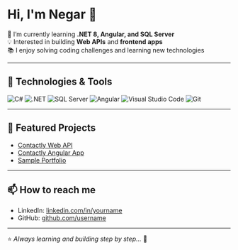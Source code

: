 # Hi, I'm Negar 👋  

🌱 I’m currently learning **.NET 8, Angular, and SQL Server**  
💡 Interested in building **Web APIs** and **frontend apps**  
📚 I enjoy solving coding challenges and learning new technologies  

---

## 🔧 Technologies & Tools
![C#](https://img.shields.io/badge/-C%23-239120?style=flat&logo=c-sharp&logoColor=white)
![.NET](https://img.shields.io/badge/-.NET-512BD4?style=flat&logo=dotnet&logoColor=white)
![SQL Server](https://img.shields.io/badge/-SQL%20Server-CC2927?style=flat&logo=microsoft-sql-server&logoColor=white)
![Angular](https://img.shields.io/badge/-Angular-DD0031?style=flat&logo=angular&logoColor=white)
![Visual Studio Code](https://img.shields.io/badge/-VS%20Code-007ACC?style=flat&logo=visual-studio-code&logoColor=white)
![Git](https://img.shields.io/badge/-Git-F05032?style=flat&logo=git&logoColor=white)

---

## 🚀 Featured Projects
- [Contactly Web API](https://github.com/username/contactly.api)  
- [Contactly Angular App](https://github.com/username/contactly.web)  
- [Sample Portfolio](https://github.com/username/portfolio)  

---

## 📫 How to reach me
- LinkedIn: [linkedin.com/in/yourname](https://linkedin.com/in/negar-karimi-webdeveloper)  
- GitHub: [github.com/username](https://github.com/Negar-karimi9023)  

---

⭐️ *Always learning and building step by step...* 🚀
